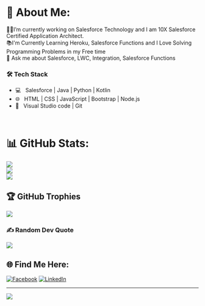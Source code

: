 # 💫 About Me:
👩‍💻I’m currently working on Salesforce Technology and I am 10X Salesforce Certified Application Architect.<br>
📚I'm Currently Learning Heroku, Salesforce Functions and I Love Solving Programming Problems in my Free time
<br>
💬 Ask me about Salesforce, LWC, Integration, Salesforce Functions

<h3>🛠 Tech Stack</h3>

- 💻 &nbsp; Salesforce | Java | Python | Kotlin
- 🌐 &nbsp; HTML | CSS | JavaScript | Bootstrap | Node.js 
- 🔧 &nbsp; Visual Studio code | Git

<br>

# 📊 GitHub Stats:
![](https://github-readme-stats.vercel.app/api?username=KISHANKUMAR2&theme=dark&hide_border=false&include_all_commits=true&count_private=false)<br/>
![](https://github-readme-streak-stats.herokuapp.com/?user=KISHANKUMAR2&theme=dark&hide_border=false)<br/>
![](https://github-readme-stats.vercel.app/api/top-langs/?username=KISHANKUMAR2&theme=dark&hide_border=false&include_all_commits=true&count_private=false&layout=compact)

## 🏆 GitHub Trophies
![](https://github-profile-trophy.vercel.app/?username=KISHANKUMAR2&theme=radical&no-frame=false&no-bg=false&margin-w=4)

### ✍️ Random Dev Quote
![](https://quotes-github-readme.vercel.app/api?type=horizontal&theme=radical)


## 🌐 Find Me Here:
[![Facebook](https://img.shields.io/badge/Facebook-%231877F2.svg?logo=Facebook&logoColor=white)](https://facebook.com/kishan.kumar.5439) [![LinkedIn](https://img.shields.io/badge/LinkedIn-%230077B5.svg?logo=linkedin&logoColor=white)](https://linkedin.com/in/kishan-kumar-78a14018a) 


---
[![](https://visitcount.itsvg.in/api?id=KISHANKUMAR2&icon=0&color=0)](https://visitcount.itsvg.in)

